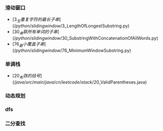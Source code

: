 
### 滑动窗口
- [$3_无重复字符的最长子串](/python/slidingwindow/$3_LengthOfLongestSubstring.py)
- [$30_串联所有单词的子串](/python/slidingwindow/$30_SubstringWithConcatenationOfAllWords.py)
- [$76_最小覆盖子串](/python/slidingwindow/$76_MinimumWindowSubstring.py)

### 单调栈
- [$20_有效的括号](/java/src/main/java/cn/leetcode/stack/$20_ValidParentheses.java)

### 动态规划


### dfs


### 二分查找
